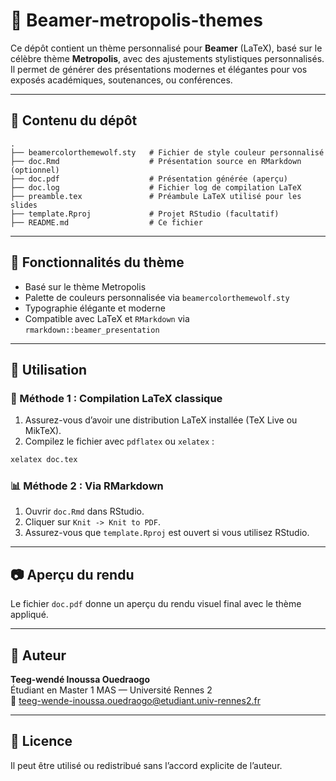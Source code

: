 # 🎨 Beamer-metropolis-themes

Ce dépôt contient un thème personnalisé pour **Beamer** (LaTeX), basé sur le célèbre thème **Metropolis**, avec des ajustements stylistiques personnalisés. Il permet de générer des présentations modernes et élégantes pour vos exposés académiques, soutenances, ou conférences.

---

## 📄 Contenu du dépôt

```
.
├── beamercolorthemewolf.sty   # Fichier de style couleur personnalisé
├── doc.Rmd                    # Présentation source en RMarkdown (optionnel)
├── doc.pdf                    # Présentation générée (aperçu)
├── doc.log                    # Fichier log de compilation LaTeX
├── preamble.tex               # Préambule LaTeX utilisé pour les slides
├── template.Rproj             # Projet RStudio (facultatif)
├── README.md                  # Ce fichier
```

---

## 🧰 Fonctionnalités du thème

- Basé sur le thème Metropolis
- Palette de couleurs personnalisée via `beamercolorthemewolf.sty`
- Typographie élégante et moderne
- Compatible avec LaTeX et `RMarkdown` via `rmarkdown::beamer_presentation`

---

## 🚀 Utilisation

### 🔧 Méthode 1 : Compilation LaTeX classique

1. Assurez-vous d’avoir une distribution LaTeX installée (TeX Live ou MikTeX).
2. Compilez le fichier avec `pdflatex` ou `xelatex` :

```bash
xelatex doc.tex
```

### 📊 Méthode 2 : Via RMarkdown

1. Ouvrir `doc.Rmd` dans RStudio.
2. Cliquer sur `Knit -> Knit to PDF`.
3. Assurez-vous que `template.Rproj` est ouvert si vous utilisez RStudio.

---

## 📷 Aperçu du rendu

Le fichier `doc.pdf` donne un aperçu du rendu visuel final avec le thème appliqué.

---

## 👤 Auteur

**Teeg-wendé Inoussa Ouedraogo**  
Étudiant en Master 1 MAS — Université Rennes 2  
📧 [teeg-wende-inoussa.ouedraogo@etudiant.univ-rennes2.fr](mailto:teeg-wende-inoussa.ouedraogo@etudiant.univ-rennes2.fr)

---

## 📄 Licence
  
Il peut être utilisé ou redistribué sans l’accord explicite de l’auteur.
